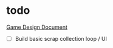 # todo

[Game Design Document](https://docs.google.com/document/d/1FG0l9juCnrD2JjLyYNqGXzB1k7a5TX9-Fsru1M2vnek/edit?usp=sharing)

- [ ] Build basic scrap collection loop / UI